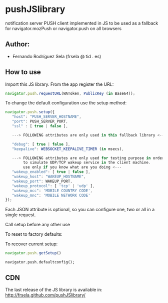 pushJSlibrary
=============

notification server PUSH client implemented in JS to be used as a fallback for
navigator.mozPush or navigator.push on all browsers

## Author:

- Fernando Rodríguez Sela (frsela @ tid . es)

## How to use

Import this JS library. From the app register the URL:

```javascript
navigator.push.requestURL(WAToken, PublicKey (in Base64));
```

To change the default configuration use the setup method:

```javascript
navigator.push.setup({
   "host": "PUSH_SERVER_HOSTNAME",
   "port": PUSH_SERVER_PORT,
   "ssl" : [ true | false ],

   ---> FOLLOWING attributes are only used in this fallback library <---

   "debug": [ true | false ],
   "keepalive": WEBSOCKET_KEEPALIVE_TIMER (in msecs),

   ---> FOLLOWING attributes are only used for testing purpose in order
        to simulate UDP/TCP wakeup service in the client machine.
        use only if you know what are you doing <---
   "wakeup_enabled": [ true | false ],
   "wakeup_host": "WAKEUP_HOSTNAME",
   "wakeup_port": WAKEUP_PORT,
   "wakeup_protocol": [ 'tcp' | 'udp' ],
   "wakeup_mcc": 'MOBILE COUNTRY CODE',
   "wakeup_mnc": 'MOBILE NETWORK CODE'
});
```

Each JSON attribute is optional, so you can configure one, two or all in a
single request.

Call setup before any other use

To reset to factory defaults:

To recover current setup:

```javascript
navigator.push.getSetup()
```

```javascripot
navigator.push.defaultconfig();
```

## CDN

The last release of the JS library is available in: <a href="http://frsela.github.com/pushJSlibrary/">http://frsela.github.com/pushJSlibrary/</a>
